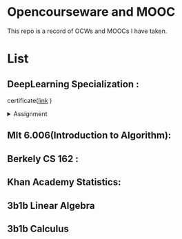 # Opencourseware and MOOC
This repo is a record of OCWs and MOOCs I have taken.

# List

## DeepLearning Specialization : 

certificate([link](https://www.coursera.org/account/accomplishments/certificate/ES73H22W7LTR) ) 
  
<details>
    <summary> Assignment</summary>  


1. [Optimization Assignment from scratch - Korean](https://woongjoonchoi.github.io/dls_c2/Optimization-scratch/)

   [Optimization Assignment from scratch - English](https://oongjoon.github.io/dls_c2/Optimization-scratch/)

2. [Convolution Assignment from scratch - Korean](https://woongjoonchoi.github.io/dls_c2/conv-scratch/)

   [Convolution Assignment from scratch - English](https://oongjoon.github.io/dls_c2/conv-scratch/)

 </details> 

## MIt 6.006(Introduction to Algorithm):

## Berkely CS 162 : 

## Khan Academy Statistics:

## 3b1b  Linear Algebra

## 3b1b Calculus 
